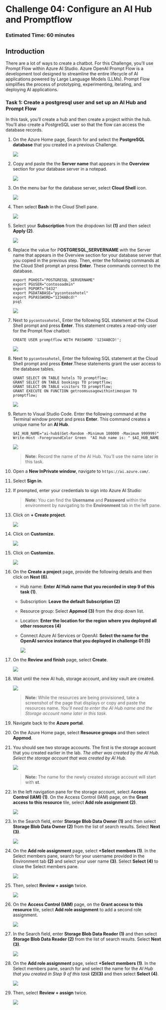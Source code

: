 # Challenge 04: Configure an AI Hub and Promptflow
### Estimated Time: 60 minutes
## Introduction

There are a lot of ways to create a chatbot. For this Challenge, you’ll use Prompt Flow within Azure AI Studio. Azure OpenAI Prompt Flow is a development tool designed to streamline the entire lifecycle of AI applications powered by Large Language Models (LLMs). Prompt Flow simplifies the process of prototyping, experimenting, iterating, and deploying AI applications.

### Task 1: Create a postgresql user and set up an AI Hub and Prompt Flow

In this task, you’ll create a hub and then create a project within the hub. You’ll also create a PostgreSQL user so that the flow can access the database records.

1. On the Azure Home page, Search for and select the **PostgreSQL database** that you created in a previous Challenge.

    ![](../media/h150.png)

1. Copy and paste the the **Server name** that appears in the **Overview** section for your database server in a notepad.

    ![](../media/h151.png)

1. On the menu bar for the database server, select **Cloud Shell** icon.

    ![](../media/h152.png)

1. Then select **Bash** in the Cloud Shell pane.     

    ![](../media/h153.png)

1. Select your **Subscription** from the dropdown list **(1)** and then select **Apply (2)**.

    ![](../media/h154.png)

1. Replace the value for P**OSTGRESQL_SERVERNAME** with the Server name that appears in the Overview section for your database server that you copied in the previous step. Then, enter the following commands at the Cloud Shell prompt an press **Enter**. These commands connect to the database.   

   ```
   export PGHOST="POSTGRESQL_SERVERNAME"
   export PGUSER="contosoadmin"
   export PGPORT="5432"
   export PGDATABASE="pycontosohotel"
   export PGPASSWORD="1234ABcd!"
   psql
   ```

    ![](../media/h155.png)

1. Next to `pycontosohotel`, Enter the following SQL statement at the Cloud Shell prompt and press **Enter**. This statement creates a read-only user for the Prompt flow chatbot:

   ```
   CREATE USER promptflow WITH PASSWORD '1234ABCD!';
   ```

    ![](../media/h156.png)

1. Next to `pycontosohotel`, Enter the following SQL statement at the Cloud Shell prompt and press **Enter**.These statements grant the user access to the database tables.

   ```
   GRANT SELECT ON TABLE hotels TO promptflow;
   GRANT SELECT ON TABLE bookings TO promptflow;
   GRANT SELECT ON TABLE visitors TO promptflow;
   GRANT EXECUTE ON FUNCTION getroomsusagewithintimespan TO promptflow;
   ```

    ![](../media/h157.png)

1. Return to Visual Studio Code. Enter the following command at the Terminal window prompt and press **Enter**. This command creates a unique name for an **AI Hub**.

   ```
   $AI_HUB_NAME="ai-hub$(Get-Random -Minimum 100000 -Maximum 999999)"
   Write-Host -ForegroundColor Green  "AI Hub name is: " $AI_HUB_NAME
   ```

    ![](../media/h158.png)

     >**Note:** Record the name of the AI Hub. You’ll use the name later in this task.

1. Open a **New InPrivate window**, navigate to `https://ai.azure.com/`.     

1. Select **Sign in**. 

1. If prompted, enter your credentials to sign into Azure AI Studio:

     >**Note:** You can find the **Username** and **Password** within the environment by navigating to the **Environment** tab in the left pane.

1. Click on **+ Create project**.

    ![](../media/h159.png)

1. Click on **Customize.**

    ![](../media/h160.png)

1. Click on **Customize.**

    ![](../media/h160.png)

1. On the **Create a project** page, provide the following details and then click on **Next (6)**.

    - Hub name: **Enter AI Hub name that you recorded in step 9 of this task (1)**.
    - Subscription: **Leave the default Subscription (2)**
    - Resource group: Select **Appmod (3)** from the drop down list.
    - Location: **Enter the location for the region where you deployed all other resources (4)**
    - Connect Azure AI Services or OpenAI: **Select the name for the OpenAI service instance that you deployed in challenge 01 (5)**

      ![](../media/h161.png)    

1. On the **Review and finish** page, select **Create**. 

    ![](../media/h162.png)

1. Wait until the new AI hub, storage account, and key vault are created.

    ![](../media/h172.png)

     >**Note:** While the resources are being provisioned, take a screenshot of the page that displays or copy and paste the resources name. *You’ll need to enter the AI Hub name and the Storage account name later in this task*. 

1. Navigate back to the **Azure portal**.

1. On the Azure Home page, select **Resource groups** and then select **Appmod**.

1. You should see two storage accounts. The first is the storage account that you created earlier in the lab. *The other was created by the AI Hub. Select the storage account that was created by AI Hub*.

    ![](../media/h163.png)

     >**Note:** The name for the newly created storage account will start with **st**.

1. In the left navigation pane for the storage account, select A**ccess Control (IAM) (1)**. On the Access Control (IAM) page, on the **Grant access to this resource** tile, select **Add role assignment (2)**.

    ![](../media/h164.png)

1. In the Search field, enter **Storage Blob Data Owner (1)** and then select **Storage Blob Data Owner (2)** from the list of search results. Select **Next (3)**.

    ![](../media/h165.png)

1. On the **Add role assignment** page, select **+Select members (1)**. In the Select members pane, search for your username provided in the Environment tab **(2)** and select your user name **(3)**. Select **Select (4)** to close the Select members pane.    

    ![](../media/h166.png)

1. Then, select **Review + assign** twice.  

    ![](../media/h167.png)

1. On the **Access Control (IAM)** page, on the **Grant access to this resource** tile, select **Add role assignment** to add a second role assignment.    

    ![](../media/h168.png)

1. In the Search field, enter **Storage Blob Data Reader (1)** and then select **Storage Blob Data Reader (2)** from the list of search results. Select **Next (3)**.

    ![](../media/h169.png)

1. On the **Add role assignment** page, select **+Select members (1)**. In the Select members pane, search for and select the name for the *AI Hub that you created in Step 9 of this task* **(2)(3)** and then select **Select (4)**.

    ![](../media/h170.png)

1. Then, select **Review + assign** twice.

    ![](../media/h171.png)







